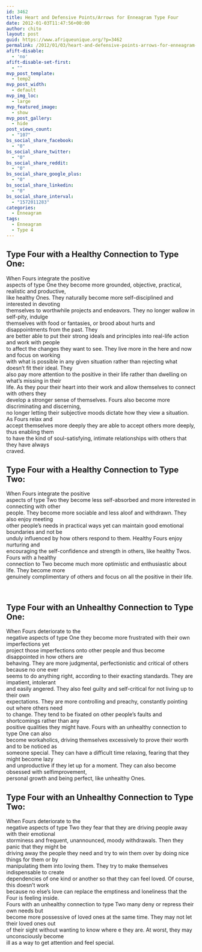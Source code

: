 ```yaml
---
id: 3462
title: Heart and Defensive Points/Arrows for Enneagram Type Four
date: 2012-01-03T11:47:56+00:00
author: chito
layout: post
guid: https://www.afriqueunique.org/?p=3462
permalink: /2012/01/03/heart-and-defensive-points-arrows-for-enneagram-type-four/
afift-disable:
  - 'no'
afift-disable-set-first:
  - ""
mvp_post_template:
  - temp2
mvp_post_width:
  - default
mvp_img_loc:
  - large
mvp_featured_image:
  - show
mvp_post_gallery:
  - hide
post_views_count:
  - "107"
bs_social_share_facebook:
  - "0"
bs_social_share_twitter:
  - "0"
bs_social_share_reddit:
  - "0"
bs_social_share_google_plus:
  - "0"
bs_social_share_linkedin:
  - "0"
bs_social_share_interval:
  - "1572011283"
categories:
  - Enneagram
tags:
  - Enneagram
  - Type 4
---
```

## Type Four with a Healthy Connection to Type One:

When Fours integrate the positive  
aspects of type One they become more grounded, objective, practical, realistic and productive,  
like healthy Ones. They naturally become more self-disciplined and interested in devoting  
themselves to worthwhile projects and endeavors. They no longer wallow in self-pity, indulge  
themselves with food or fantasies, or brood about hurts and disappointments from the past. They  
are better able to put their strong ideals and principles into real-life action and work with people  
to affect the changes they want to see. They live more in the here and now and focus on working  
with what is possible in any given situation rather than rejecting what doesn’t fit their ideal. They  
also pay more attention to the positive in their life rather than dwelling on what’s missing in their  
life. As they pour their heart into their work and allow themselves to connect with others they  
develop a stronger sense of themselves. Fours also become more discriminating and discerning,  
no longer letting their subjective moods dictate how they view a situation. As Fours relax and  
accept themselves more deeply they are able to accept others more deeply, thus enabling them  
to have the kind of soul-satisfying, intimate relationships with others that they have always  
craved.

## Type Four with a Healthy Connection to Type Two:

When Fours integrate the positive  
aspects of type Two they become less self-absorbed and more interested in connecting with other  
people. They become more sociable and less aloof and withdrawn. They also enjoy meeting  
other people’s needs in practical ways yet can maintain good emotional boundaries and not be  
unduly influenced by how others respond to them. Healthy Fours enjoy nurturing and  
encouraging the self-confidence and strength in others, like healthy Twos. Fours with a healthy  
connection to Two become much more optimistic and enthusiastic about life. They become more  
genuinely complimentary of others and focus on all the positive in their life.

&nbsp;

## Type Four with an Unhealthy Connection to Type One:

When Fours deteriorate to the  
negative aspects of type One they become more frustrated with their own imperfections yet  
project those imperfections onto other people and thus become disappointed in how others are  
behaving. They are more judgmental, perfectionistic and critical of others because no one ever  
seems to do anything right, according to their exacting standards. They are impatient, intolerant  
and easily angered. They also feel guilty and self-critical for not living up to their own  
expectations. They are more controlling and preachy, constantly pointing out where others need  
to change. They tend to be fixated on other people’s faults and shortcomings rather than any  
positive qualities they might have. Fours with an unhealthy connection to type One can also  
become workaholics, driving themselves excessively to prove their worth and to be noticed as  
someone special. They can have a difficult time relaxing, fearing that they might become lazy  
and unproductive if they let up for a moment. They can also become obsessed with selfimprovement,  
personal growth and being perfect, like unhealthy Ones.

## Type Four with an Unhealthy Connection to Type Two:

When Fours deteriorate to the  
negative aspects of type Two they fear that they are driving people away with their emotional  
storminess and frequent, unannounced, moody withdrawals. Then they panic that they might be  
driving away the people they need and try to win them over by doing nice things for them or by  
manipulating them into loving them. They try to make themselves indispensable to create  
dependencies of one kind or another so that they can feel loved. Of course, this doesn’t work  
because no else’s love can replace the emptiness and loneliness that the Four is feeling inside.  
Fours with an unhealthy connection to type Two many deny or repress their own needs but  
become more possessive of loved ones at the same time. They may not let their loved ones out  
of their sight without wanting to know where e they are. At worst, they may unconsciously become  
ill as a way to get attention and feel special.

&nbsp;

&nbsp;